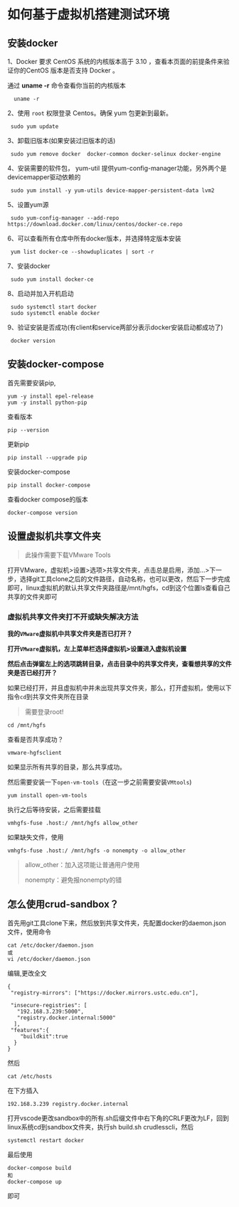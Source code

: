# 如何基于虚拟机搭建测试环境

## 安装docker

1、Docker 要求 CentOS 系统的内核版本高于 3.10 ，查看本页面的前提条件来验证你的CentOS 版本是否支持 Docker 。

通过 **uname -r** 命令查看你当前的内核版本

```
  uname -r
```

2、使用 `root` 权限登录 Centos。确保 yum 包更新到最新。

```
 sudo yum update
```

3、卸载旧版本(如果安装过旧版本的话)

```
 sudo yum remove docker  docker-common docker-selinux docker-engine
```

4、安装需要的软件包， yum-util 提供yum-config-manager功能，另外两个是devicemapper驱动依赖的

```
 sudo yum install -y yum-utils device-mapper-persistent-data lvm2
```

5、设置yum源

```
 sudo yum-config-manager --add-repo https://download.docker.com/linux/centos/docker-ce.repo
```

6、可以查看所有仓库中所有docker版本，并选择特定版本安装

```
 yum list docker-ce --showduplicates | sort -r
```

7、安装docker

```
 sudo yum install docker-ce 
```

8、启动并加入开机启动

```
 sudo systemctl start docker
 sudo systemctl enable docker
```

9、验证安装是否成功(有client和service两部分表示docker安装启动都成功了)

```
 docker version
```

## 安装docker-compose

首先需要安装pip,

```
yum -y install epel-release
yum -y install python-pip
```

查看版本

```
pip --version
```


更新pip

```
pip install --upgrade pip
```


安装docker-compose

```
pip install docker-compose 
```


查看docker compose的版本

```
docker-compose version
```

## 设置虚拟机共享文件夹

> 此操作需要下载VMware Tools

打开VMware，虚拟机>设置>选项>共享文件夹，点击总是启用，添加...>下一步，选择git工具clone之后的文件路径，自动名称，也可以更改，然后下一步完成即可，linux虚拟机的默认共享文件夹路径是/mnt/hgfs，cd到这个位置ls查看自己共享的文件夹即可

### 虚拟机共享文件夹打不开或缺失解决方法

**我的`VMware`虚拟机中共享文件夹是否已打开？**

**打开`VMware`虚拟机，左上菜单栏选择虚拟机>设置进入虚拟机设置**

**然后点击弹窗左上的选项跳转目录，点击目录中的共享文件夹，查看想共享的文件夹是否已经打开？**

如果已经打开，并且虚拟机中并未出现共享文件夹，那么，打开虚拟机，使用以下指令`cd`到共享文件夹所在目录

> 需要登录root!

```
cd /mnt/hgfs
```

查看是否共享成功？

```
vmware-hgfsclient
```

如果显示所有共享的目录，那么共享成功。

然后需要安装一下`open-vm-tools`（在这一步之前需要安装`VMtools`)

```
yum install open-vm-tools
```

执行之后等待安装，之后需要挂载

```
vmhgfs-fuse .host:/ /mnt/hgfs allow_other
```

如果缺失文件，使用

```
vmhgfs-fuse .host:/ /mnt/hgfs -o nonempty -o allow_other
```

> allow_other：加入这项能让普通用户使用
>
> nonempty：避免报nonempty的错

## 怎么使用crud-sandbox？

首先用git工具clone下来，然后放到共享文件夹，先配置docker的daemon.json文件，使用命令

```
cat /etc/docker/daemon.json
或
vi /etc/docker/daemon.json
```

编辑,更改全文

```
{
 "registry-mirrors": ["https://docker.mirrors.ustc.edu.cn"],

 "insecure-registries": [
   "192.168.3.239:5000",
   "registry.docker.internal:5000"
  ],
 "features":{
    "buildkit":true
  }
}
```

然后

```
cat /etc/hosts
```

在下方插入

```
192.168.3.239 registry.docker.internal
```

打开vscode更改sandbox中的所有.sh后缀文件中右下角的CRLF更改为LF，回到linux系统cd到sandbox文件夹，执行sh build.sh crudlesscli，然后

```
systemctl restart docker
```

最后使用

```
docker-compose build
和
docker-compose up
```

即可